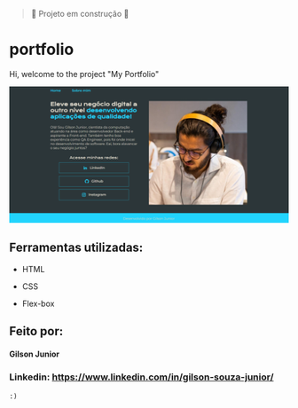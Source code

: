 > :construction: Projeto em construção :construction:

# portfolio 

Hi, welcome to the project "My Portfolio"

![image](https://github.com/GilsonSouza20/portfolio/blob/main/assets/image-project.png)

## Ferramentas utilizadas:

* HTML

* CSS

* Flex-box

## Feito por:

#### Gilson Junior

### Linkedin: https://www.linkedin.com/in/gilson-souza-junior/

```
:)
